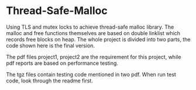 # Thread-Safe-Malloc
Using TLS and mutex locks to achieve thread-safe malloc library.
The malloc and free functions themselves are based on double linklist which records free blocks on heap. The whole project is divided into
two parts, the code shown here is the final version.

The pdf files project1, project2 are the requirement for this project, while pdf reports are based on performance testing.

The tgz files contain testing code mentioned in two pdf. When run test code, look through the readme first.
